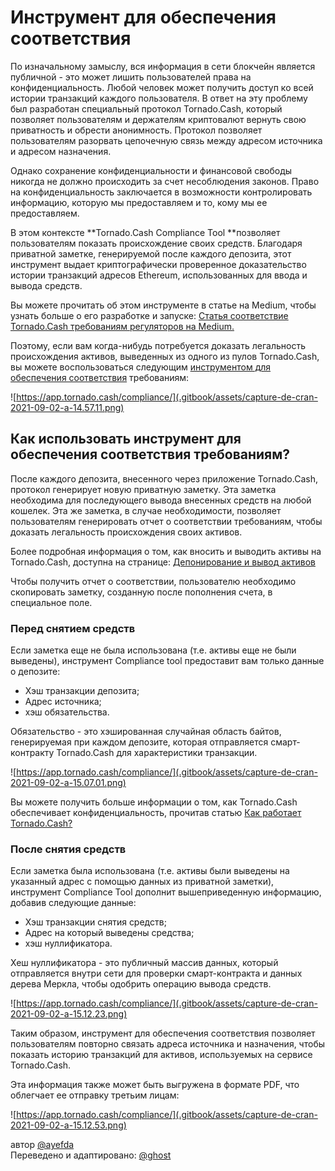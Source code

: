 # Инструмент для обеспечения соответствия

По изначальному замыслу, вся информация в сети блокчейн является публичной - это может лишить пользователей права на конфиденциальность. Любой человек может получить доступ ко всей истории транзакций каждого пользователя. В ответ на эту проблему был разработан специальный протокол Tornado.Cash, который позволяет пользователям и держателям криптовалют вернуть свою приватность и обрести анонимность. Протокол позволяет пользователям разорвать цепочечную связь между адресом источника и адресом назначения.

Однако сохранение конфиденциальности и финансовой свободы никогда не должно происходить за счет несоблюдения законов. Право на конфиденциальность заключается в возможности контролировать информацию, которую мы предоставляем и то, кому мы ее предоставляем.&#x20;

В этом контексте **Tornado.Cash Compliance Tool **позволяет пользователям показать происхождение своих средств. Благодаря приватной заметке, генерируемой после каждого депозита, этот инструмент выдает криптографически проверенное доказательство истории транзакций адресов Ethereum, использованных для ввода и вывода средств.

Вы можете прочитать об этом инструменте в статье на Medium, чтобы узнать больше о его разработке и запуске: [Статья соответствие Tornado.Cash требованиям регуляторов на Medium.](https://tornado-cash.medium.com/tornado-cash-compliance-9abbf254a370)

Поэтому, если вам когда-нибудь потребуется доказать легальность происхождения активов, выведенных из одного из пулов Tornado.Cash, вы можете воспользоваться следующим [инструментом для обеспечения соответствия](https://app.tornado.cash/compliance/) требованиям:

![https://app.tornado.cash/compliance/](.gitbook/assets/capture-de-cran-2021-09-02-a-14.57.11.png)

## Как использовать инструмент для обеспечения соответствия требованиям?

После каждого депозита, внесенного через приложение Tornado.Cash, протокол генерирует новую приватную заметку. Эта заметка необходима для последующего вывода внесенных средств на любой кошелек. Эта же заметка, в случае необходимости, позволяет пользователям генерировать отчет о соответствии требованиям, чтобы доказать легальность происхождения своих активов.

Более подробная информация о том, как вносить и выводить активы на Tornado.Cash, доступна на странице: [Депонирование и вывод активов](https://docs.tornado.cash/untitled)

Чтобы получить отчет о соответствии, пользователю необходимо скопировать заметку, созданную после пополнения счета, в специальное поле.

### Перед снятием средств

Если заметка еще не была использована (т.е. активы еще не были выведены), инструмент Compliance tool предоставит вам только данные о депозите:

* Хэш транзакции депозита;
* Адрес источника;
* хэш обязательства.

Обязательство - это хэшированная случайная область байтов, генерируемая при каждом депозите, которая отправляется смарт-контракту Tornado.Cash для характеристики транзакции.

![https://app.tornado.cash/compliance/](.gitbook/assets/capture-de-cran-2021-09-02-a-15.07.01.png)

Вы можете получить больше информации о том, как Tornado.Cash обеспечивает конфиденциальность, прочитав статью [Как работает Tornado.Cash?](https://docs.tornado.cash/v/ru/)

### После снятия средств

Если заметка была использована (т.е. активы были выведены на указанный адрес с помощью данных из приватной заметки), инструмент Compliance Tool дополнит вышеприведенную информацию, добавив следующие данные:&#x20;

* Хэш транзакции снятия средств;
* Адрес на который выведены средства;
* хэш нуллификатора.

Хеш нуллификатора - это публичный массив данных, который отправляется внутри сети для проверки смарт-контракта и данных дерева Меркла, чтобы одобрить операцию вывода средств.

![https://app.tornado.cash/compliance/](.gitbook/assets/capture-de-cran-2021-09-02-a-15.12.23.png)

Таким образом, инструмент для обеспечения соответствия позволяет пользователям повторно связать адреса источника и назначения, чтобы показать историю транзакций для активов, используемых на сервисе Tornado.Cash.

Эта информация также может быть выгружена в формате PDF, что облегчает ее отправку третьим лицам:

![https://app.tornado.cash/compliance/](.gitbook/assets/capture-de-cran-2021-09-02-a-15.12.53.png)

автор [@ayefda](https://torn.community/u/ayefda)\
Переведено и адаптировано: [@ghost](https://torn.community/u/ghost/summary)
